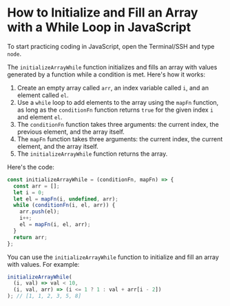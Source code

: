 # How to Initialize and Fill an Array with a While Loop in JavaScript

To start practicing coding in JavaScript, open the Terminal/SSH and type `node`.

The `initializeArrayWhile` function initializes and fills an array with values generated by a function while a condition is met. Here's how it works:

1. Create an empty array called `arr`, an index variable called `i`, and an element called `el`.
2. Use a `while` loop to add elements to the array using the `mapFn` function, as long as the `conditionFn` function returns `true` for the given index `i` and element `el`.
3. The `conditionFn` function takes three arguments: the current index, the previous element, and the array itself.
4. The `mapFn` function takes three arguments: the current index, the current element, and the array itself.
5. The `initializeArrayWhile` function returns the array.

Here's the code:

```js
const initializeArrayWhile = (conditionFn, mapFn) => {
  const arr = [];
  let i = 0;
  let el = mapFn(i, undefined, arr);
  while (conditionFn(i, el, arr)) {
    arr.push(el);
    i++;
    el = mapFn(i, el, arr);
  }
  return arr;
};
```

You can use the `initializeArrayWhile` function to initialize and fill an array with values. For example:

```js
initializeArrayWhile(
  (i, val) => val < 10,
  (i, val, arr) => (i <= 1 ? 1 : val + arr[i - 2])
); // [1, 1, 2, 3, 5, 8]
```
